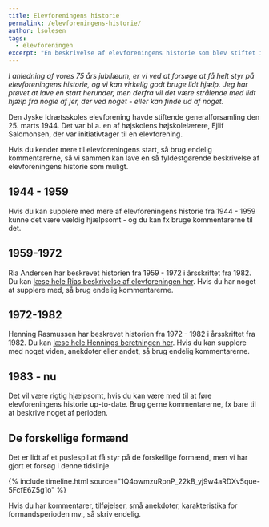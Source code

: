```yaml
---
title: Elevforeningens historie
permalink: /elevforeningens-historie/
author: lsolesen
tags:
  - elevforeningen
excerpt: "En beskrivelse af elevforeningens historie som blev stiftet i 1944."
---
```


_I anledning af vores 75 års jubilæum, er vi ved at forsøge at få helt styr på elevforeningens historie, og vi kan virkelig godt bruge lidt hjælp. Jeg har prøvet at lave en start herunder, men derfra vil det være strålende med lidt hjælp fra nogle af jer, der ved noget - eller kan finde ud af noget._

Den Jyske Idrætsskoles elevforening havde stiftende generalforsamling den 25. marts 1944. Det var bl.a. en af højskolens højskolelærere, Ejlif Salomonsen, der var initiativtager til en elevforening. 

Hvis du kender mere til elevforeningens start, så brug endelig kommentarerne, så vi sammen kan lave en så fyldestgørende beskrivelse af elevforeningens historie som muligt.

## 1944 - 1959
Hvis du kan supplere med mere af elevforeningens historie fra 1944 - 1959 kunne det være vældig hjælpsomt - og du kan fx bruge kommentarerne til det.

## 1959-1972
Ria Andersen har beskrevet historien fra 1959 - 1972 i årsskriftet fra 1982. Du kan [læse hele Rias beskrivelse af elevforeningen her](/elevforeningens-historie-1959-1952/). Hvis du har noget at supplere med, så brug endelig kommentarerne.

## 1972-1982
Henning Rasmussen har beskrevet historien fra 1972 - 1982 i årsskriftet fra 1982. Du kan [læse hele Hennings beretningen her](/elevforeningens-historie-1972-1982/). Hvis du kan supplere med noget viden, anekdoter eller andet, så brug endelig kommentarerne. 

## 1983 - nu
Det vil være rigtig hjælpsomt, hvis du kan være med til at føre elevforeningens historie up-to-date. Brug gerne kommentarerne, fx bare til at beskrive noget af perioden.

## De forskellige formænd

Det er lidt af et puslespil at få styr på de forskellige formænd, men vi har gjort et forsøg i denne tidslinje.

{% include timeline.html source="1Q4owmzuRpnP_22kB_yj9w4aRDXv5que-5FcfE6Z5g1o" %}

Hvis du har kommentarer, tilføjelser, små anekdoter, karakteristika for formandsperioden mv., så skriv endelig.
